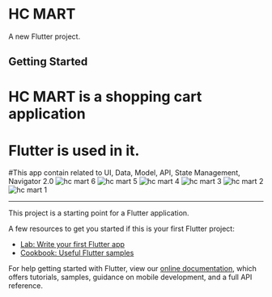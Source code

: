 # HC MART

A new Flutter project.

## Getting Started
# HC MART is a shopping cart application
# Flutter is used in it.
#This app contain related to UI, Data, Model, API, State Management, Navigator 2.0
![hc mart 6](https://user-images.githubusercontent.com/82725865/173225321-a3e717b2-a167-4158-afa6-1f456bf07a91.png)
![hc mart 5](https://user-images.githubusercontent.com/82725865/173225325-cc31a468-da17-4f35-853c-0a8527da8b2a.png)
![hc mart 4](https://user-images.githubusercontent.com/82725865/173225326-66f0051b-4008-4c0c-9c2c-cadcd6001b7b.png)
![hc mart 3](https://user-images.githubusercontent.com/82725865/173225328-1e7518cb-49a4-436c-9a04-c953b5b64fbf.png)
![hc mart 2](https://user-images.githubusercontent.com/82725865/173225331-5392d776-d0a1-44cc-a7d9-bdd5dd5385c1.png)
![hc mart 1](https://user-images.githubusercontent.com/82725865/173225332-ef014689-0ef8-472f-b7bc-dea3dc9bbba4.png)

-----------------------------------------------------------------------------------------------------------------------------------------------------------------------
This project is a starting point for a Flutter application.

A few resources to get you started if this is your first Flutter project:

- [Lab: Write your first Flutter app](https://flutter.dev/docs/get-started/codelab)
- [Cookbook: Useful Flutter samples](https://flutter.dev/docs/cookbook)

For help getting started with Flutter, view our
[online documentation](https://flutter.dev/docs), which offers tutorials,
samples, guidance on mobile development, and a full API reference.
